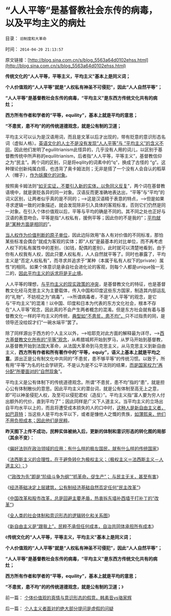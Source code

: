 # “人人平等”是基督教社会东传的病毒，以及平均主义的病灶

目录： `旧制度和大革命` 

时间： `2014-04-20 21:13:57` 

原文链接：[http://blog.sina.com.cn/s/blog_5563a64d0102ehss.html](http://blog.sina.com.cn/s/blog_5563a64d0102ehss.html)

**传统文化的“人人平等，平等主义，平均主义”基本上是同义词；**

**个人价值观的“人人平等”就是“人权私有神圣不可侵犯”，因此“人人自然平等”；**

**“人人平等”是基督教社会东传的病毒，“平均主义”是东西方传统文化共有的病灶；**

**西方所有作者和学者的“平等，equility”，基本上就是平均的意思；**

**“不患贫，患不均”的的传统道德观念，就是公有制的卫道；**

平均主义可以认为是汉语用词，而且是文革以后才出现的，带有贬意的意识形态名词（虚拟人格）。[英语文化的人士不是没有发现“人人平等”与
“平均主义”的含义不同](../../../2010/3/18/“自由平等”同样是极权主义的有效工具！.md)，因此他们发明了eguilitrianism此怪异的，几乎没有人用的词儿，以区别于基督教传统中所声称的equilitrianism，后者指“人人平等，平等主义”，基督教信仰之为“民主”。两个词的区别，只是将eqility的词素中的“q”，换成了古怪的
“g”。这种理论创新纯属白搭，也违背了奥卡姆法则；无非是搭了一个没有人会自认的稻草人（帽子），[作为妖魔化的对象](../../../2010/3/19/魔鬼三招！中国顶得了几招？.md)。

按照奥卡姆法则“[如无实证，不要引入新的实体，以免同义反复](../../../2013/4/28/“万物皆实体”的奥卡姆法则，数学语言的科学威力及局限性.md)”，两个词在基督教语境中，就是褒贬各异的同一对象。汉语反而更准确地表达出，“平等”与“平均”的词义区别，让两者似乎真的是不同的；——>这是汉语精于表意的特点，——>但是如果寻求逻辑一致的对象描述，就会发现除非引入具体的客观标准，否则它们仍然是同一对象。在引入个体价值观以后，平等与平均的确是不同的。其不同之处也正好与汉语的表意吻合。平等是指“人权私有，援例平等；因此你的不是我的”；[平均就是“某种方面是相同的](../../../2010/12/29/美国的社会保障和平均主义和民粹.md)”。

[当人权作为价值判断的原子单位](../../../2010/1/21/人权是价值判断的原子单位.md)，因此边际效用“各人有对价值的不同标准，那怕某些标准会偶合”就成为客观的实体；即“人权”是最基本的对比单位，而不再考虑人权下的私有属性中的差别，（如钱，配偶的差别）。此时就可以清楚地看到，由于你有人权我有人权，因此只要人权私有，人人自然就平等了。同时也暴露了，平均主义是“否定人权私有”，而寻求并追求于“某种（本属于私有人权下的private）属性”的相同。如果个体意识是承自社会进化论的客观，则每个人都是unique独一无二的，[因此平均主义的诉求将是无止境](../../../2010/2/1/老百姓不是邪恶的免疫体.md)。

人人平等的理想，[与平均主义的现实政策的冲突](../../../2010/12/29/平均短缺原理：物价上涨不回落！.md)，是基督教文化的特征，也是基督教文化经马克思主义为主要载体，传入中国和印度这些东方国家，制造其内部运乱的“礼物”，不妨视之为“病毒”，——>所谓病毒者，不是“人人平等”的观念，是它与“平均主义”的混淆！以中国、印度和日本为代表的东方文化社会，根本不存在“人人平等”观念，因此真的不会产生两者概念的混淆。但是东方社会就有着与基督教文化一样的平均主义的传统，[典型如“不患贫，患不均”，](../../../2009/11/14/小奴意识缔造了中国传统文化.md)只不过指责的同，是领导还没给奴才们“一碗水端平”罢了。

除了同样源出于西方的个人主义以外，——>哈耶克对此方面的解释最为详尽，——>[西方基督教文化所有的“平等”观念](../../../2012/3/31/拜占庭的女权运动，妇女解放和圣母摄政王.md)，从希腊城邦开始到罗马，从罗马开始到基督教，从基督教开始到法国大革命，从法国大革命到马克思主义，从马克思主义到新自由主义，**西方所有作者和所有著作中的“平等，equiy”，语义上基本上就是平均之意**。源出正是公有制文化中共同的“不患贫，患不够平等”的传统习惯。以致于，所有用“平等”为名的社会学研究，不是认为是不公平法则的结果，[而是国家权力“再分配”所要面对的“自然现象](../../../2013/6/26/马尔萨斯主义＝封建＝(共产主义＋短缺)＝(民粹＋短缺).md)”。

平均主义是公有体制下的传统道德观念。所谓“不患贫，患不均”指的“患”，就是担心公有体制散伙的意思。因此平均主义的潜台词，就是公有体制至高无上之意，即“可以神圣侵犯人权，及至可以侵犯君权（造反）”。平均主义指“富人要为穷人付出额外的代价，直到平均了”；因此同样是广义下人道主义。当平均主义的立场出自平均水平以上的，而且将遭受成本损失的人的口中时，[这种人是新自由主义者，如巴菲特](../../../2011/10/18/NoPrivateNotax！美国茶党和中国乌有之乡.md)；当这些人是平均水平以下，或者是慷他人之慨的贵族，[如薄熙来，他们不用负担成本；因此他们是民粹](../../../2013/9/7/为什么薄熙来复辟文革会死得更快？.md)。

**昨天图下上传不成功，民粹实体被纳入后，更新的体制和意识形态的转化图的局部（其余不变）：**

《[偏好法则在政治领域的应用：有什么样的极左国民，就有什么样的传统国家](../../../2014/4/13/三角演义与传统左右派之间的转化，人权成为金标准.md)》

《[法西斯主义的合理性，在于避免转化为极权主义；（极权主义＝法西斯主义－人道主义）；](../../../2014/4/15/法西斯主义的合理性：（极权主义＝法西斯主义－人道主义）.md)》

《[“政改为先”即是“阶级斗争为纲”“抓革命，促生产”；
与民主无关，甚至有害](../../../2014/4/16/“政改为先”即“阶级斗争为纲”“抓革命，促生产”.md)》

《[经济基础决定上层建筑，公有制经济基础自然否定任何“民主改革”](../../../2014/4/16/政改不是经济改革的必要条件，而且有害的概率非常高！.md)》

《[中国改革和股市改革，总是回避主要矛盾，热衷拆东墙补西墙于打补丁的“改革”](../../../2014/4/15/中国需要的不是政治改革，是真正而彻底的经济改革.md)》

《[全人类的社会体制和意识形态的逻辑转化和关系图](../../../2014/4/18/全人类的社会体制和意识形态的逻辑转化和关系图.md)》

《[新自由主义是“跟我上”，民粹不承但任何成本，自治共同体承担所有成本](../../../2014/4/19/个人主义者面对的绝大部分提问是虚假的问疑.md)》

《**传统文化的“人人平等，平等主义，平均主义”基本上是同义词；**

**个人价值观的“人人平等”就是“人权私有神圣不可侵犯”，因此“人人自然平等”；**

**“人人平等”是基督教社会东传的病毒，“平均主义”是东西方传统文化共有的病灶；**

**西方所有作者和学者的“平等，equility”，基本上就是平均的意思；**

**“不患贫，患不均”的的传统道德观念，就是公有制的卫道；**》

前一篇： [个体价值观的真情与意识形态的假意，韩素音vs骆家辉](../../../2014/4/21/个体价值观的真情与意识形态的假意，韩素音vs骆家辉.md)

后一篇： [个人主义者面对的绝大部分提问是虚假的问疑](../../../2014/4/19/个人主义者面对的绝大部分提问是虚假的问疑.md)


